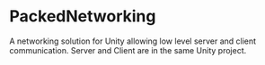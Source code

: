 # PackedNetworking
A networking solution for Unity allowing low level server and client communication. Server and Client are in the same Unity project.
